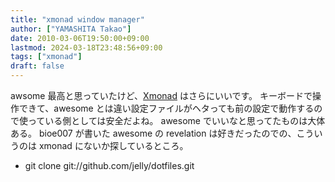 ```yaml
---
title: "xmonad window manager"
author: ["YAMASHITA Takao"]
date: 2010-03-06T19:50:00+09:00
lastmod: 2024-03-18T23:48:56+09:00
tags: ["xmonad"]
draft: false
---
```


awsome 最高と思っていたけど、[Xmonad](http://xmonad.org/)
はさらにいいです。 キーボードで操作できて、awesome
とは違い設定ファイルがヘタっても前の設定で動作するので使っている側としては安全だよね。
awesome でいいなと思ってたものは大体ある。 bioe007 が書いた awesome の
revelation は好きだったのでの、こういうのは xmonad
にないか探しているところ。

-   git clone git://github.com/jelly/dotfiles.git
